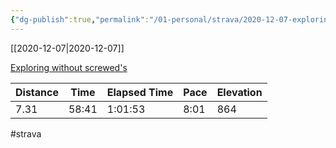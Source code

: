 ```yaml
---
{"dg-publish":true,"permalink":"/01-personal/strava/2020-12-07-exploring-without-screwed-s/"}
---
```



[[2020-12-07\|2020-12-07]]

[Exploring without screwed's](https://www.strava.com/activities/4443616924)

| Distance | Time  | Elapsed Time | Pace | Elevation |
| -------- | ----- | ------------ | ---- | --------- |
| 7.31     | 58:41 | 1:01:53      | 8:01 | 864       |




#strava
